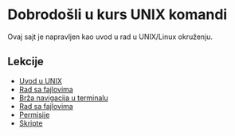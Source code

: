 <link rel="stylesheet" href="/UNIX-beginner-course/assets/css/custom.css">

# Dobrodošli u kurs UNIX komandi

Ovaj sajt je napravljen kao uvod u rad u UNIX/Linux okruženju.

## Lekcije

- [Uvod u UNIX](docs/1-unix.html)
- [Rad sa fajlovima](docs/2-filesystem_functions.html)
- [Brža navigacija u terminalu](docs/3-faster_terminal_navigation.html)
- [Rad sa fajlovima](docs/4_1-touch.html)
- [Permisije](docs/5_1-permissions.html)
- [Skripte](docs/6_1-pokretanje_vise_komandi.html)
